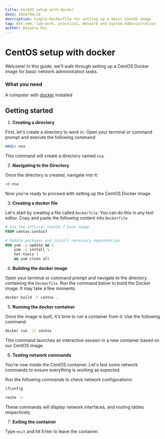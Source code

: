 ```yaml
---
title: CentOS setup with docker
date: 2024/04/18
description: Simple Dockerfile for setting up a basic CentOS image
tag: 8th sem, lab-work, practical, Network and System Administration
author: Basanta Rai
---
```


# CentOS setup with docker

Welcome! In this guide, we'll walk through setting up a CentOS Docker image for basic network administration tasks.

### What you need

A computer with [docker](https://www.docker.com/) installed

## Getting started

1. **Creating a directory**

First, let's create a directory to work in. Open your terminal or command prompt and execute the following command:

```sh
mkdir nsa
```

This command will create a directory named `nsa`.

2. **Navigating to the Directory**

Once the directory is created, navigate into it:

```sh
cd nsa
```

Now you're ready to proceed with setting up the CentOS Docker image.

3. **Creating a docker file**

Let's start by creating a file called `Dockerfile`. You can do this in any text editor.
Copy and paste the following content into `Dockerfile`.

```dockerfile
# Use the official CentOS 7 base image
FROM centos:centos7

# Update packages and install necessary dependencies
RUN yum -y update && \
    yum -y install \
    net-tools \
    && yum clean all
```

4. **Building the docker image**

Open your terminal or command prompt and navigate to the directory containing the `Dockerfile`.
Run the command below to build the Docker image. It may take a few moments.

```sh
docker build -t centos .
```

5. **Running the docker container**

Once the image is built, it's time to run a container from it. Use the following command:

```sh
docker run -it centos
```

This command launches an interactive session in a new container based on our CentOS image.

6. **Testing network commands**

You're now inside the CentOS container. Let's test some network commands to ensure everything is working as expected.

Run the following commands to check network configurations:

```sh
ifconfig
```

```sh
route -n
```

These commands will display network interfaces, and routing tables respectively.

7. **Exiting the container**

Type `exit` and hit Enter to leave the container.
